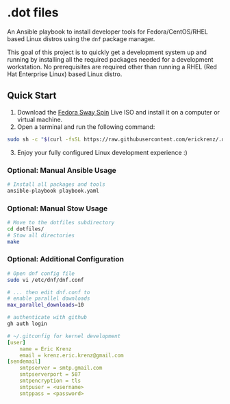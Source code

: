 # .dot files

An Ansible playbook to install developer tools for Fedora/CentOS/RHEL based Linux distros using the `dnf` package manager. 

This goal of this project is to quickly get a development system up and running by installing all the required packages needed for a development workstation. No prerequisites are required other than running a RHEL (Red Hat Enterprise Linux) based Linux distro. 

## Quick Start

1. Download the [Fedora Sway Spin](https://fedoraproject.org/spins/sway) Live ISO and install it on a computer or virtual machine.
2. Open a terminal and run the following command:
```bash
sudo sh -c "$(curl -fsSL https://raw.githubusercontent.com/erickrenz/.dotfiles/main/setup.sh)"
```
3. Enjoy your fully configured Linux development experience :)

### Optional: Manual Ansible Usage

```bash
# Install all packages and tools
ansible-playbook playbook.yaml
```

### Optional: Manual Stow Usage

```bash
# Move to the dotfiles subdirectory
cd dotfiles/
# Stow all directories
make
```

### Optional: Additional Configuration

```bash
# Open dnf config file
sudo vi /etc/dnf/dnf.conf

# ... then edit dnf.conf to
# enable parallel downloads
max_parallel_downloads=10
```

```bash
# authenticate with github
gh auth login
```

```yml
# ~/.gitconfig for kernel development
[user]
    name = Eric Krenz
    email = krenz.eric.krenz@gmail.com
[sendemail]
    smtpserver = smtp.gmail.com
    smtpserverport = 587
    smtpencryption = tls
    smtpuser = <username>
    smtppass = <password>
```
